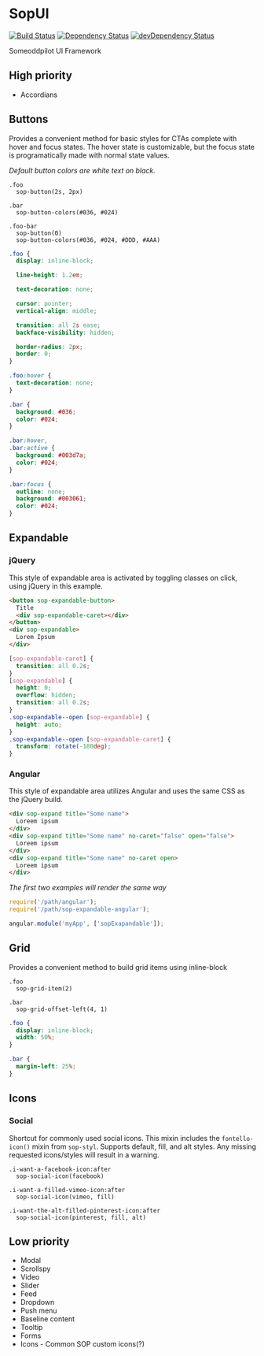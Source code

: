 # SopUI

[![Build Status](https://travis-ci.org/SomeoddpilotInc/SopUI.svg?branch=master)](https://travis-ci.org/SomeoddpilotInc/SopUI)
[![Dependency Status](https://david-dm.org/SomeoddpilotInc/SopUI.svg)](https://david-dm.org/SomeoddpilotInc/SopUI)
[![devDependency Status](https://david-dm.org/SomeoddpilotInc/SopUI/dev-status.svg)](https://david-dm.org/SomeoddpilotInc/SopUI#info=devDependencies)

Someoddpilot UI Framework

## High priority

* Accordians

##  Buttons

Provides a convenient method for basic styles for CTAs complete with hover and focus states. The hover state is customizable, but the focus state is programatically made with normal state values.

*Default button colors are white text on black.*

```stylus
.foo
  sop-button(2s, 2px)

.bar
  sop-button-colors(#036, #024)

.foo-bar
  sop-button(0)
  sop-button-colors(#036, #024, #DDD, #AAA)
```

```css
.foo {
  display: inline-block;

  line-height: 1.2em;

  text-decoration: none;

  cursor: pointer;
  vertical-align: middle;

  transition: all 2s ease;
  backface-visibility: hidden;

  border-radius: 2px;
  border: 0;
}

.foo:hover {
  text-decoration: none;
}

.bar {
  background: #036;
  color: #024;
}

.bar:hover,
.bar:active {
  background: #003d7a;
  color: #024;
}

.bar:focus {
  outline: none;
  background: #003061;
  color: #024;
}
```
##  Expandable

### jQuery

This style of expandable area is activated by toggling classes on click, using jQuery in this example.

```html
<button sop-expandable-button>
  Title
  <div sop-expandable-caret></div>
</button>
<div sop-expandable>
  Lorem Ipsum
</div>
```

```css
[sop-expandable-caret] {
  transition: all 0.2s;
}
[sop-expandable] {
  height: 0;
  overflow: hidden;
  transition: all 0.2s;
}
.sop-expandable--open [sop-expandable] {
  height: auto;
}
.sop-expandable--open [sop-expandable-caret] {
  transform: rotate(-180deg);
}

```

### Angular

This style of expandable area utilizes Angular and uses the same CSS as the jQuery build.

```html
<div sop-expand title="Some name">
  Loreem ipsum
</div>
<div sop-expand title="Some name" no-caret="false" open="false">
  Loreem ipsum
</div>
<div sop-expand title="Some name" no-caret open>
  Loreem ipsum
</div>
```
*The first two examples will render the same way*

```js
require('/path/angular');
require('/path/sop-expandable-angular');

angular.module('myApp', ['sopExapandable']);
```

##  Grid

Provides a convenient method to build grid items using inline-block

```stylus
.foo
  sop-grid-item(2)

.bar
  sop-grid-offset-left(4, 1)
```

```css
.foo {
  display: inline-block;
  width: 50%;
}

.bar {
  margin-left: 25%;
}
```

## Icons

### Social

Shortcut for commonly used social icons. This mixin includes the `fontello-icon()` mixin from `sop-styl`. Supports default, fill, and alt styles. Any missing requested icons/styles will result in a warning.

```stylus
.i-want-a-facebook-icon:after
  sop-social-icon(facebook)

.i-want-a-filled-vimeo-icon:after
  sop-social-icon(vimeo, fill)

.i-want-the-alt-filled-pinterest-icon:after
  sop-social-icon(pinterest, fill, alt)
```

## Low priority

* Modal
* Scrollspy
* Video
* Slider
* Feed
* Dropdown
* Push menu
* Baseline content
* Tooltip
* Forms
* Icons - Common SOP custom icons(?)
